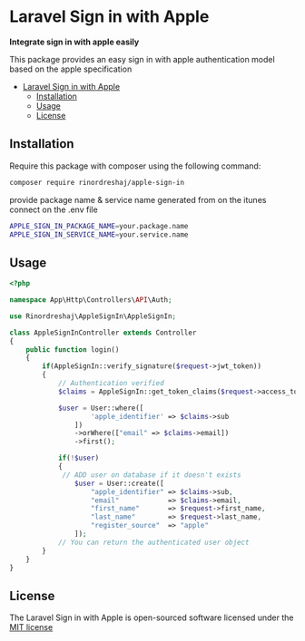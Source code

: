 # Laravel Sign in with Apple

**Integrate sign in with apple easily**

This package provides an easy sign in with apple authentication model based on the apple specification

- [Laravel Sign in with Apple](#laravel-sign-in-with-apple)
  - [Installation](#installation)
  - [Usage](#usage)
  - [License](#license)

## Installation

Require this package with composer using the following command:

```bash
composer require rinordreshaj/apple-sign-in
```

provide package name & service name generated from on the itunes connect on the .env file

```bash
APPLE_SIGN_IN_PACKAGE_NAME=your.package.name
APPLE_SIGN_IN_SERVICE_NAME=your.service.name
```

## Usage

```php
<?php

namespace App\Http\Controllers\API\Auth;

use Rinordreshaj\AppleSignIn\AppleSignIn;

class AppleSignInController extends Controller
{
    public function login()
    {
        if(AppleSignIn::verify_signature($request->jwt_token))
        {
            // Authentication verified
            $claims = AppleSignIn::get_token_claims($request->access_token);

            $user = User::where([
                    'apple_identifier' => $claims->sub
                ])
                ->orWhere(["email" => $claims->email])
                ->first();

            if(!$user)
            {
             // ADD user on database if it doesn't exists
                $user = User::create([
                    "apple_identifier" => $claims->sub,
                    "email"            => $claims->email,
                    "first_name"       => $request->first_name,
                    "last_name"        => $request->last_name,
                    "register_source"  => "apple"
                ]);
            // You can return the authenticated user object 
        }
    }
}
```

## License

The Laravel Sign in with Apple is open-sourced software licensed under the [MIT license](http://opensource.org/licenses/MIT)

